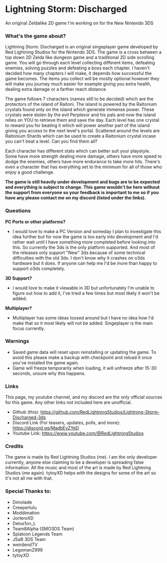 # Lightning Storm: Discharged
An original Zeldalike 2D game I'm working on for the New Nintendo 3DS

### What's the game about?

Lightning Storm: Discharged is an original singeplayer game developed by Red Lightning Studios for the Nintendo 3DS. The game is a cross between a top down 2D Zelda like dungeon game and a traditional 2D side scrolling game. You will go through each level collecting different items, defeating enemies, solving puzzles and defeating a boss each chapter. I haven't decided how many chapters I will make, it depends how successful the game becomes. The items you collect will be mostly optional however they will make you journey much easier for example giving you extra health, dealing extra damage or a farther reach distance.

The game follows 7 characters (names still to be decided) which are the protectors of the island of Raitoni. The island is powered by the Raitonium crystals found only on the island which generate immense power. These crystals were stolen by the evil Perplexor and his pals and now the island relies on YOU to retrieve them and save the day. Each level has one crystal to reward you for beating it which will power another part of the island giving you access to the next level's portal. Scattered around the levels are Raitonium Shards which can be used to create a Raitonium crystal incase you can't beat a level. Can you find them all?

Each character has different stats which can better suit your playstyle. Some have more strength dealing more damage, others have more speed to dodge the enemies, others have more endurance to take more hits. There's even a character that has everything set to the minimum for all of those who enjoy a good challenge.

**The game is still heavily under development and bugs are to be expected and everything is subject to change. This game wouldn't be here without the support from everyone so your feedback is important to me so if you have any please contact me on my discord (listed under the links).**

### Questions

**PC Ports or other platforms?**
- I would love to make a PC Version and someday I plan to investigate this idea further but for now the game is too early into development and I'd rather wait until I have something more completed before looking into this. So currently the 3ds is the only platform supported. And most of the releases only support "New" 3ds because of some technical difficulties with the old 3ds. I don't know why it crashes on o3ds hardware but it does. If anyone can help me I'd be more than happy to support o3ds completely.

**3D Support?**
- I would love to make it viewable in 3D but unfortunately I'm unable to figure out how to add it, I've tried a few times but most likely it won't be added.

**Multiplayer?**
- Multiplayer has some ideas tossed around but I have no idea how I'd make that so it most likely will not be added. Singeplayer is the main focus currently.

### Warnings
- Saved game data will reset upon reinstalling or updating the game. To avoid this please make a backup with checkpoint and reload it once you've installed the game again.
- Game will freeze temporarily when loading, it will unfreeze after 15-30 seconds, unsure why this happens.

### Links

This page, my youtube channel, and my discord are the only official sources for this game. Any other links not included here are unofficial.

- Github (this): https://github.com/RedLightningStudios/Lightning-Storm-Discharged-3ds
- Discord Link (For teasers, updates, polls, and more): https://discord.gg/MadbEyZYeD
- Youtube Link: https://www.youtube.com/@RedLightningStudios

### Credits

The game is made by Red Lightning Studios (me). I am the only developer currently, anyone else claiming to be a developer is spreading false information.
All the music and most of the art is made by Red Lightning Studios (me again). tytoyXD helps with the designs for some of the art so it's not all me with that.

### Special Thanks to:
- Dimolade
- Creeperlulu
- Moddimation
- JorteroXD
- Delus1on_L
- Team8Alpha (SMO3DS Team)
- Splatoon Legends Team
- JSaB 3DS Team
- weirdendTV
- LegomanZ999
- tytoyXD
